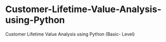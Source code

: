 # Customer-Lifetime-Value-Analysis-using-Python
Customer Lifetime Value Analysis using Python (Basic- Level)
